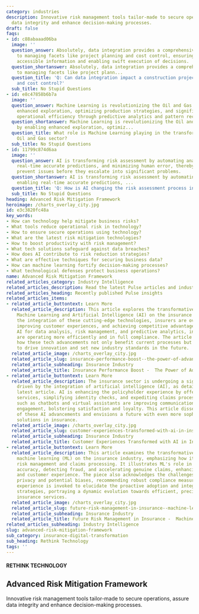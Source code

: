```yaml
---
category: industries
description: Innovative risk management tools tailor-made to secure operations, assure
  data integrity and enhance decision-making processes.
draft: false
faqs:
- id: c88abaaad06ba
  image: ''
  question_answer: Absolutely, data integration provides a comprehensive approach
    to managing facets like project planning and cost control, ensuring accurate,
    accessible information and enabling swift execution of decisions.
  question_shortanswer: Absolutely, data integration provides a comprehensive approach
    to managing facets like project plann...
  question_title: 'Q: Can data integration impact a construction project''s planning
    and cost control?'
  sub_title: No Stupid Questions
- id: e8c47858b6b7a
  image: ''
  question_answer: Machine Learning is revolutionizing the Oil and Gas sector by enabling
    enhanced exploration, optimizing production strategies, and significantly improving
    operational efficiency through predictive analytics and pattern recognition.
  question_shortanswer: Machine Learning is revolutionizing the Oil and Gas sector
    by enabling enhanced exploration, optimiz...
  question_title: What role is Machine Learning playing in the transformation of the
    Oil and Gas sector?
  sub_title: No Stupid Questions
- id: 11799c874d6aa
  image: ''
  question_answer: AI is transforming risk assessment by automating analysis, enabling
    real-time accurate predictions, and minimizing human error, thereby helping to
    prevent issues before they escalate into significant problems.
  question_shortanswer: AI is transforming risk assessment by automating analysis,
    enabling real-time accurate predictions, ...
  question_title: 'Q: How is AI changing the risk assessment process in finance?'
  sub_title: No Stupid Questions
heading: Advanced Risk Mitigation Framework
heroimage: /charts_overlay_city.jpg
id: e3c3820fc48a
key_words:
- How can technology help mitigate business risks?
- What tools reduce operational risk in technology?
- How to ensure secure operations using technology?
- What are the latest risk mitigation technologies?
- How to boost productivity with risk management?
- What tech solutions safeguard against data breaches?
- How does AI contribute to risk reduction strategies?
- What are effective techniques for securing business data?
- How can machine learning fortify decision-making processes?
- What technological defenses protect business operations?
name: Advanced Risk Mitigation Framework
related_articles_category: Industry Intelligence
related_articles_description: Read the latest Pulse articles and industry insights.
related_articles_heading: Recently published Pulse insights
related_articles_items:
- related_article_buttontext: Learn More
  related_article_description: This article explores the transformative impact of
    Machine Learning and Artificial Intelligence (AI) on the insurance industry. With
    the integration of these cutting-edge technologies, insurers are overhauling operations,
    improving customer experiences, and achieving competitive advantages. By leveraging
    AI for data analysis, risk management, and predictive analytics, insurance companies
    are operating more efficiently and in full compliance. The article highlights
    how these tech advancements not only benefit current processes but will continue
    to drive innovation and set new industry standards in the future.
  related_article_image: /charts_overlay_city.jpg
  related_article_slug: insurance-performance-boost--the-power-of-advanced-tech
  related_article_subheading: Insurance Industry
  related_article_title: Insurance Performance Boost -  The Power of Advanced Tech
- related_article_buttontext: Learn More
  related_article_description: The insurance sector is undergoing a significant transformation
    driven by the integration of artificial intelligence (AI), as detailed in our
    latest article. AI is enhancing the policyholder experience by offering personalized
    services, simplifying identity checks, and expediting claims processing. Innovations
    such as chatbots and virtual assistants are improving communication and customer
    engagement, bolstering satisfaction and loyalty. This article dissects the impact
    of these AI advancements and envisions a future with even more sophisticated AI-driven
    solutions in insurance.
  related_article_image: /charts_overlay_city.jpg
  related_article_slug: customer-experiences-transformed-with-ai-in-insurance
  related_article_subheading: Insurance Industry
  related_article_title: Customer Experiences Transformed with AI in Insurance
- related_article_buttontext: Learn More
  related_article_description: This article examines the transformative impact of
    machine learning (ML) on the insurance industry, emphasizing how it revolutionizes
    risk management and claims processing. It illustrates ML's role in elevating predictive
    accuracy, detecting fraud, and accelerating genuine claims, enhancing both precision
    and customer experience. The piece also acknowledges the challenges, such as data
    privacy and potential biases, recommending robust compliance measures. Maven Technologies'
    experience is invoked to elucidate the proactive adoption and integration of ML
    strategies, portraying a dynamic evolution towards efficient, precise, and customer-focused
    insurance services.
  related_article_image: /charts_overlay_city.jpg
  related_article_slug: future-risk-management-in-insurance--machine-learning
  related_article_subheading: Insurance Industry
  related_article_title: Future Risk Management in Insurance -  Machine Learning
related_articles_subheading: Industry Intelligence
slug: advanced-risk-mitigation-framework
sub_category: insurance-digital-transformation
sub_heading: Rethink Technology
tags: ''
---
```


#### RETHINK TECHNOLOGY
## Advanced Risk Mitigation Framework
Innovative risk management tools tailor-made to secure operations, assure data integrity and enhance decision-making processes.